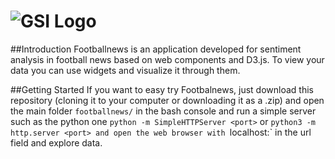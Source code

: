 ![GSI Logo](http://vps161.cesvima.upm.es/images/stories/logos/gsi.png)
==================================

##Introduction
Footballnews is an application developed for sentiment analysis in football news based on web components and D3.js. To view your data you can use widgets and visualize it through them.

##Getting Started 
If you want to easy try Footbalnews, just download this repository (cloning it to your computer or downloading it as a .zip) and open the main folder `footballnews/` in the bash console and run a simple server such as the python one `python -m SimpleHTTPServer <port>` or `python3 -m http.server <port> and open the web browser with `localhost:<port>` in the url field and explore data.



